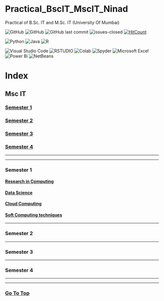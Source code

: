 # Practical_BscIT_MscIT_Ninad
Practical of B.Sc. IT and M.Sc. IT (University Of Mumbai)

![GitHub](https://img.shields.io/github/stars/NinadKarlekar/Practical_BscIT_MscIT_Ninad?label=Stars)
![GitHub](https://img.shields.io/github/forks/NinadKarlekar/Practical_BscIT_MscIT_Ninad?label=Fork)
![GitHub last commit](https://img.shields.io/github/last-commit/NinadKarlekar/Practical_BscIT_MscIT_Ninad?logo=github)
![issues-closed](https://img.shields.io/github/issues-closed/NinadKarlekar/Practical_BscIT_MscIT_Ninad)
[![HitCount](http://hits.dwyl.com/NinadKarlekar/Practical_BscIT_MscIT_Ninad.svg)](http://hits.dwyl.com/NinadKarlekar/Practical_BscIT_MscIT_Ninad)

![Python](https://img.shields.io/badge/python-3670A0?style=for-the-badge&logo=python&logoColor=ffdd54)
![Java](https://img.shields.io/badge/java-%23ED8B00.svg?style=for-the-badge&logo=java&logoColor=white)
![R](https://img.shields.io/badge/r-%23276DC3.svg?style=for-the-badge&logo=r&logoColor=white)


![Visual Studio Code](https://img.shields.io/badge/Visual_Studio_Code-0078D4?style=for-the-badge&logo=visual%20studio%20code&logoColor=white)
![RSTUDIO](https://img.shields.io/badge/RStudio-75AADB?style=for-the-badge&logo=RStudio&logoColor=white)
![Colab](https://img.shields.io/badge/Colab-F9AB00?style=for-the-badge&logo=googlecolab&color=525252)
![Spyder](https://img.shields.io/badge/Spyder%20Ide-FF0000?style=for-the-badge&logo=spyder%20ide&logoColor=white)
![Microsoft Excel](https://img.shields.io/badge/Microsoft_Excel-217346?style=for-the-badge&logo=microsoft-excel&logoColor=white)
![Power Bi](https://img.shields.io/badge/power_bi-F2C811?style=for-the-badge&logo=powerbi&logoColor=black)
![NetBeans](https://img.shields.io/badge/apache%20netbeans-1B6AC6?style=for-the-badge&logo=apache%20netbeans%20IDE&logoColor=white)

# Index

## Msc IT

### [Semester 1](#semester-1-1)
### [Semester 2](#semester-2-1)
### [Semester 3](#semester-3-1)
### [Semester 4](#semester-4-1)

---------------------
-----------------------

### **Semester 1**

#### [Research in Computing](/MscIT/Semester%201/Research_In_Computing/)
#### [Data Science](/MscIT/Semester%201/Data_Science/)
#### [Cloud Computing](/MscIT/Semester%201/Cloud_Computing/)
#### [Soft Computing techniques](/MscIT/Semester%201/Soft_Computing_Techniques/)

*************

### **Semester 2**

******************

### **Semester 3**

*****************

### **Semester 4**


***********************
*********************

### [Go To Top](#practical_bscit_mscit_ninad)
